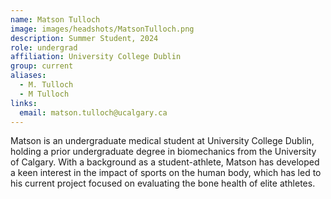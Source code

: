 ```yaml
---
name: Matson Tulloch
image: images/headshots/MatsonTulloch.png
description: Summer Student, 2024
role: undergrad
affiliation: University College Dublin
group: current
aliases:
  - M. Tulloch
  - M Tulloch
links:
  email: matson.tulloch@ucalgary.ca
---
```


Matson is an undergraduate medical student at University College Dublin, holding a prior undergraduate 
degree in biomechanics from the University of Calgary. With a background as a student-athlete, 
Matson has developed a keen interest in the impact of sports on the human body, which has led to 
his current project focused on evaluating the bone health of elite athletes.